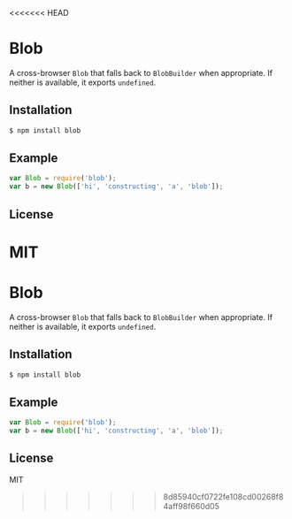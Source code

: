 <<<<<<< HEAD
# Blob

A cross-browser `Blob` that falls back to `BlobBuilder` when appropriate.
If neither is available, it exports `undefined`.

## Installation

``` bash
$ npm install blob
```

## Example

``` js
var Blob = require('blob');
var b = new Blob(['hi', 'constructing', 'a', 'blob']);
```

## License

MIT
=======
# Blob

A cross-browser `Blob` that falls back to `BlobBuilder` when appropriate.
If neither is available, it exports `undefined`.

## Installation

``` bash
$ npm install blob
```

## Example

``` js
var Blob = require('blob');
var b = new Blob(['hi', 'constructing', 'a', 'blob']);
```

## License

MIT
>>>>>>> 8d85940cf0722fe108cd00268f84aff98f660d05
